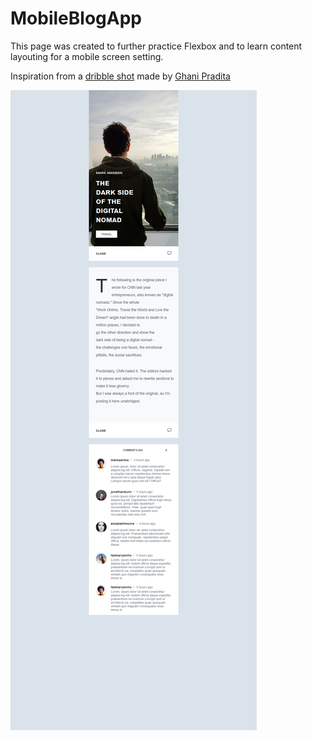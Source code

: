 # MobileBlogApp
This page was created to further practice Flexbox and to learn content layouting for a mobile screen setting.

Inspiration from a [dribble shot](https://dribbble.com/shots/2262761-Mobile-Blog-App-Interface/attachments/424147) made by [Ghani Pradita](https://dribbble.com/ghanipradita)

![alt text](https://github.com/DEmanderbag/Mobile-Blog-App/blob/master/something-new/images/Screenshot_2019-08-01%20Mobile%20Blog%20App%20Interface.png)

